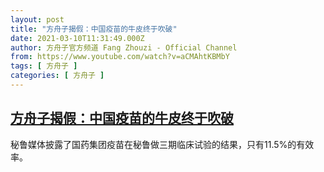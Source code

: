 ```yaml
---
layout: post
title: "方舟子揭假：中国疫苗的牛皮终于吹破"
date: 2021-03-10T11:31:49.000Z
author: 方舟子官方频道 Fang Zhouzi - Official Channel
from: https://www.youtube.com/watch?v=aCMAhtKBMbY
tags: [ 方舟子 ]
categories: [ 方舟子 ]
---
```

<!--1615375909000-->
[方舟子揭假：中国疫苗的牛皮终于吹破](https://www.youtube.com/watch?v=aCMAhtKBMbY)
------

<div>
秘鲁媒体披露了国药集团疫苗在秘鲁做三期临床试验的结果，只有11.5%的有效率。
</div>
